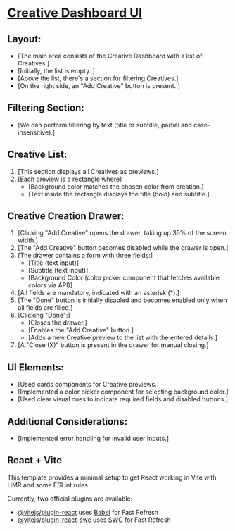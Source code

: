 
# [Creative Dashboard UI](https://react-creative-creation-app.vercel.app/)

## Layout:
- [The main area consists of the Creative Dashboard with a list of Creatives.]
- [Initially, the list is empty.
]
- [Above the list, there's a section for filtering Creatives.]
- [On the right side, an "Add Creative" button is present.
]

## Filtering Section:
- [We can perform filtering by text (title or subtitle, partial and case-insensitive).]

## Creative List:
1. [This section displays all Creatives as previews.]
2. [Each preview is a rectangle where]
    - [Background color matches the chosen color from creation.]
    - [Text inside the rectangle displays the title (bold) and subtitle.]

## Creative Creation Drawer:
1. [Clicking "Add Creative" opens the drawer, taking up 35% of the screen width.]
2. [The "Add Creative" button becomes disabled while the drawer is open.]
3. [The drawer contains a form with three fields:]
   - [Title (text input)]
   - [Subtitle (text input)]
   - [Background Color (color picker component that fetches available colors via API)]
4. [All fields are mandatory, indicated with an asterisk (*).]
5. [The "Done" button is initially disabled and becomes enabled only when all fields are filled.]
6. [Clicking "Done":]
   - [Closes the drawer.]
   - [Enables the "Add Creative" button.]
   - [Adds a new Creative preview to the list with the entered details.]
7. [A "Close (X)" button is present in the drawer for manual closing.]

## UI Elements:
- [Used cards components for Creative previews.]
- [Implemented a color picker component for selecting background color.]
- [Used clear visual cues to indicate required fields and disabled buttons.]

## Additional Considerations:
- [Implemented error handling for invalid user inputs.]


## React + Vite

This template provides a minimal setup to get React working in Vite with HMR and some ESLint rules.

Currently, two official plugins are available:

- [@vitejs/plugin-react](https://github.com/vitejs/vite-plugin-react/blob/main/packages/plugin-react/README.md) uses [Babel](https://babeljs.io/) for Fast Refresh
- [@vitejs/plugin-react-swc](https://github.com/vitejs/vite-plugin-react-swc) uses [SWC](https://swc.rs/) for Fast Refresh
